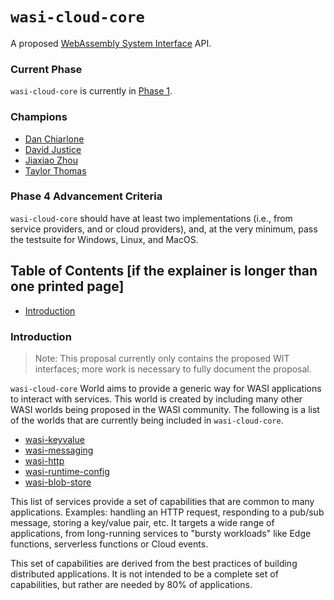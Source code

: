 # `wasi-cloud-core`

A proposed [WebAssembly System Interface](https://github.com/WebAssembly/WASI) API.

### Current Phase

`wasi-cloud-core` is currently in [Phase 1](https://github.com/WebAssembly/WASI/blob/main/Proposals.md#phase-1---feature-proposal-cg).

### Champions

- [Dan Chiarlone](https://github.com/danbugs)
- [David Justice](https://github.com/devigned)
- [Jiaxiao Zhou](https://github.com/Mossaka)
- [Taylor Thomas](https://github.com/thomastaylor312)

### Phase 4 Advancement Criteria

`wasi-cloud-core` should have at least two implementations (i.e., from service providers, and or cloud providers), and, at the very minimum, pass the testsuite for Windows, Linux, and MacOS.

## Table of Contents [if the explainer is longer than one printed page]

- [Introduction](#introduction)

### Introduction

> Note: This proposal currently only contains the proposed WIT interfaces; more work is necessary to fully document the proposal.

`wasi-cloud-core` World aims to provide a generic way for WASI applications to interact with services. This world is created by including many other WASI worlds being proposed in the WASI community. The following is a list of the worlds that are currently being included in `wasi-cloud-core`.

- [wasi-keyvalue](https://github.com/WebAssembly/wasi-keyvalue)
- [wasi-messaging](https://github.com/WebAssembly/wasi-messaging)
- [wasi-http](https://github.com/WebAssembly/wasi-http)
- [wasi-runtime-config](https://github.com/WebAssembly/wasi-runtime-config)
- [wasi-blob-store](https://github.com/WebAssembly/wasi-blob-store)

This list of services provide a set of capabilities that are common to many applications. Examples: handling an HTTP request, responding to a pub/sub message, storing a key/value pair, etc. It targets a wide range of applications, from long-running services to "bursty workloads" like Edge functions, serverless functions or Cloud events.

This set of capabilities are derived from the best practices of building distributed applications. It is not intended to be a complete set of capabilities, but rather are needed by 80% of applications.
